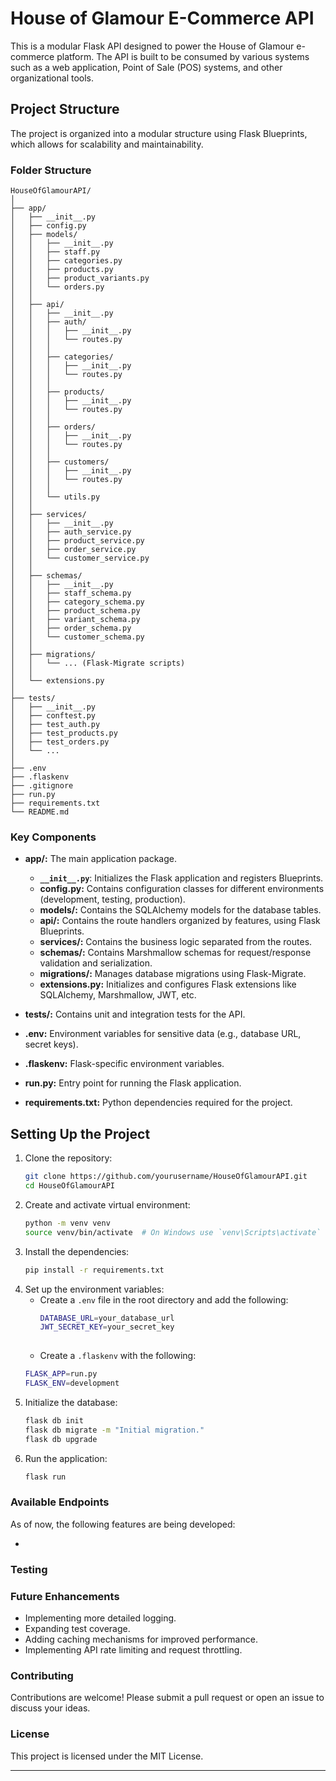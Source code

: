 # House of Glamour E-Commerce API
This is a modular Flask API designed to power the House of Glamour e-commerce platform. The API is built to be consumed by various systems such as a web application, Point of Sale (POS) systems, and other organizational tools.

## Project Structure
The project is organized into a modular structure using Flask Blueprints, which allows for scalability and maintainability.

### Folder Structure
```
HouseOfGlamourAPI/
│
├── app/
│   ├── __init__.py
│   ├── config.py
│   ├── models/
│   │   ├── __init__.py
│   │   ├── staff.py
│   │   ├── categories.py
│   │   ├── products.py
│   │   ├── product_variants.py
│   │   └── orders.py
│   │
│   ├── api/
│   │   ├── __init__.py
│   │   ├── auth/
│   │   │   ├── __init__.py
│   │   │   └── routes.py
│   │   │
│   │   ├── categories/
│   │   │   ├── __init__.py
│   │   │   └── routes.py
│   │   │
│   │   ├── products/
│   │   │   ├── __init__.py
│   │   │   └── routes.py
│   │   │
│   │   ├── orders/
│   │   │   ├── __init__.py
│   │   │   └── routes.py
│   │   │
│   │   ├── customers/
│   │   │   ├── __init__.py
│   │   │   └── routes.py
│   │   │
│   │   └── utils.py
│   │
│   ├── services/
│   │   ├── __init__.py
│   │   ├── auth_service.py
│   │   ├── product_service.py
│   │   ├── order_service.py
│   │   └── customer_service.py
│   │
│   ├── schemas/
│   │   ├── __init__.py
│   │   ├── staff_schema.py
│   │   ├── category_schema.py
│   │   ├── product_schema.py
│   │   ├── variant_schema.py
│   │   ├── order_schema.py
│   │   └── customer_schema.py
│   │
│   ├── migrations/
│   │   └── ... (Flask-Migrate scripts)
│   │
│   └── extensions.py
│
├── tests/
│   ├── __init__.py
│   ├── conftest.py
│   ├── test_auth.py
│   ├── test_products.py
│   ├── test_orders.py
│   └── ...
│
├── .env
├── .flaskenv
├── .gitignore
├── run.py
├── requirements.txt
└── README.md
```
### Key Components
* __app/:__ The main application package.
  * __`__init__.py`__: Initializes the Flask application and registers Blueprints. 
  * __config.py:__ Contains configuration classes for different environments (development, testing, production). 
  * __models/:__ Contains the SQLAlchemy models for the database tables. 
  * __api/:__ Contains the route handlers organized by features, using Flask Blueprints.
  * __services/:__ Contains the business logic separated from the routes.
  * __schemas/:__ Contains Marshmallow schemas for request/response validation and serialization.
  * __migrations/:__ Manages database migrations using Flask-Migrate.
  * __extensions.py:__ Initializes and configures Flask extensions like SQLAlchemy, Marshmallow, JWT, etc.  
  

* __tests/:__ Contains unit and integration tests for the API.
* __.env:__ Environment variables for sensitive data (e.g., database URL, secret keys).
* __.flaskenv:__ Flask-specific environment variables.
* __run.py:__ Entry point for running the Flask application.
* __requirements.txt:__ Python dependencies required for the project.  

## Setting Up the Project
1. Clone the repository:
    ```bash
   git clone https://github.com/yourusername/HouseOfGlamourAPI.git
   cd HouseOfGlamourAPI
2. Create and activate virtual environment:
    ```bash
   python -m venv venv
   source venv/bin/activate  # On Windows use `venv\Scripts\activate`  
   
3. Install the dependencies:
    ```bash
    pip install -r requirements.txt  

4. Set up the environment variables:
    * Create a `.env` file in the root directory and add the following:
      ```bash
      DATABASE_URL=your_database_url
      JWT_SECRET_KEY=your_secret_key
    
   * Create a `.flaskenv` with the following:
   ```bash
   FLASK_APP=run.py
   FLASK_ENV=development
5. Initialize the database:
    ```bash
   flask db init
   flask db migrate -m "Initial migration."
   flask db upgrade
6. Run the application:
    ```bash
   flask run

### Available Endpoints
As of now, the following features are being developed:  

* 

### Testing

### Future Enhancements  
  * Implementing more detailed logging.
  * Expanding test coverage.
  * Adding caching mechanisms for improved performance.
  * Implementing API rate limiting and request throttling.

### Contributing
Contributions are welcome! Please submit a pull request or open an issue to discuss your ideas.  

### License
This project is licensed under the MIT License.  

----

   
